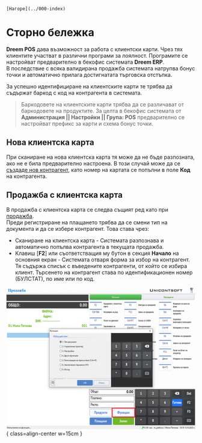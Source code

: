 ```{only} html
[Нагоре](../000-index)
```

# **Сторно бележка**

**Dreem POS** дава възможност за работа с клиентски карти. Чрез тях клиентите участват в различни програми за лоялност. Програмите се настройват предварително в бекофис системата **Dreem ERP**.  
В последствие с всяка валидирана продажба системата натрупва бонус точки и автоматично прилага достигнатата търговска отстъпка.  

За успешно идентифициране на клиентските карти те трябва да съдържат баркод с код на контрагента в системата.   

> Баркодовете на клиентските карти трябва да се различават от баркодовете на продуктите. За целта в бекофис системата от **Администрация || Настройки || Група: POS** предварително се настройват префикс за карти и схема бонус точки.  

## **Нова клиентска карта**

При сканиране на нова клиентска карта тя може да не бъде разпозната, ако не е била предварително настроена. В този случай може да се [създаде нов контрагент](003-new-cp.md), като номер на картата се попълни в поле **Код** на контрагента.  

## **Продажба с клиентска карта**

В продажба с клиентска карта се следва същият ред като при [продажба](002-pos-sales-doc.md).  
Преди регистриране на плащането трябва да се смени тип на документа и да се избере контрагент. Това става чрез:  

- Сканиране на клиентска карта - Системата разпознава и автоматично попълва контрагента в текущата продажба.   
- Клавиш [**F2**] или съответстващия му бутон в секция **Начало** на основния екран - Системата отваря форма за избор на контрагент. Тя съдържа списък с въведените контрагенти, от който се избира клиент. Търсенето на контрагент става по идентификационен номер (БУЛСТАТ), по име или по код.  

![](906-refund1.png){ class=align-center w=15cm }
